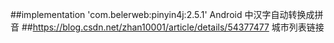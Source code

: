 ##implementation 'com.belerweb:pinyin4j:2.5.1'  Android 中汉字自动转换成拼音
##https://blog.csdn.net/zhan10001/article/details/54377477  城市列表链接
